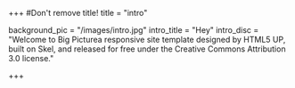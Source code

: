 +++
#Don't remove title!
title = "intro"

background_pic = "/images/intro.jpg"
intro_title = "Hey"
intro_disc = "Welcome to Big Picturea responsive site template designed by HTML5 UP, built on Skel, and released for free under the Creative Commons Attribution 3.0 license."


+++
